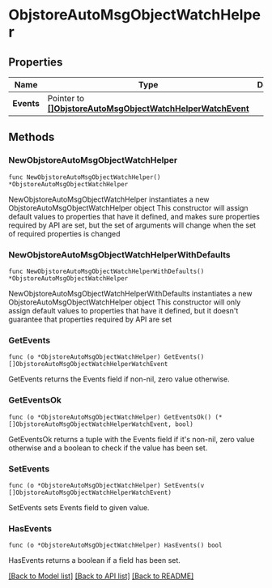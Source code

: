 # ObjstoreAutoMsgObjectWatchHelper

## Properties

Name | Type | Description | Notes
------------ | ------------- | ------------- | -------------
**Events** | Pointer to [**[]ObjstoreAutoMsgObjectWatchHelperWatchEvent**](ObjstoreAutoMsgObjectWatchHelperWatchEvent.md) |  | [optional] 

## Methods

### NewObjstoreAutoMsgObjectWatchHelper

`func NewObjstoreAutoMsgObjectWatchHelper() *ObjstoreAutoMsgObjectWatchHelper`

NewObjstoreAutoMsgObjectWatchHelper instantiates a new ObjstoreAutoMsgObjectWatchHelper object
This constructor will assign default values to properties that have it defined,
and makes sure properties required by API are set, but the set of arguments
will change when the set of required properties is changed

### NewObjstoreAutoMsgObjectWatchHelperWithDefaults

`func NewObjstoreAutoMsgObjectWatchHelperWithDefaults() *ObjstoreAutoMsgObjectWatchHelper`

NewObjstoreAutoMsgObjectWatchHelperWithDefaults instantiates a new ObjstoreAutoMsgObjectWatchHelper object
This constructor will only assign default values to properties that have it defined,
but it doesn't guarantee that properties required by API are set

### GetEvents

`func (o *ObjstoreAutoMsgObjectWatchHelper) GetEvents() []ObjstoreAutoMsgObjectWatchHelperWatchEvent`

GetEvents returns the Events field if non-nil, zero value otherwise.

### GetEventsOk

`func (o *ObjstoreAutoMsgObjectWatchHelper) GetEventsOk() (*[]ObjstoreAutoMsgObjectWatchHelperWatchEvent, bool)`

GetEventsOk returns a tuple with the Events field if it's non-nil, zero value otherwise
and a boolean to check if the value has been set.

### SetEvents

`func (o *ObjstoreAutoMsgObjectWatchHelper) SetEvents(v []ObjstoreAutoMsgObjectWatchHelperWatchEvent)`

SetEvents sets Events field to given value.

### HasEvents

`func (o *ObjstoreAutoMsgObjectWatchHelper) HasEvents() bool`

HasEvents returns a boolean if a field has been set.


[[Back to Model list]](../README.md#documentation-for-models) [[Back to API list]](../README.md#documentation-for-api-endpoints) [[Back to README]](../README.md)


